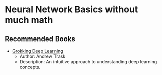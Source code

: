 # Neural Network Basics without much math

## Recommended Books

- [Grokking Deep Learning](https://www.manning.com/books/grokking-deep-learning)
   - Author: Andrew Trask
   - Description: An intuitive approach to understanding deep learning concepts.